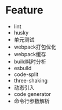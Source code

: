  
# Feature

- lint
- husky
- 单元测试
- webpack打包优化
- webpack缓存
- build耗时分析
- esbuild
- code-split
- three-shaking
- 动态引入
- code generator
- 命令行参数解析

